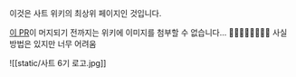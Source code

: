 이것은 사트 위키의 최상위 페이지인 것입니다.

[이 PR](https://github.com/devidw/obsidian-to-hugo/pull/21)이 머지되기 전까지는 위키에 이미지를 첨부할 수 없습니다… 🥹🥹🥹🥹🥹🥹🥹🥹
사실 방법은 있지만 너무 어려움

![[static/사트 6기 로고.jpg]]